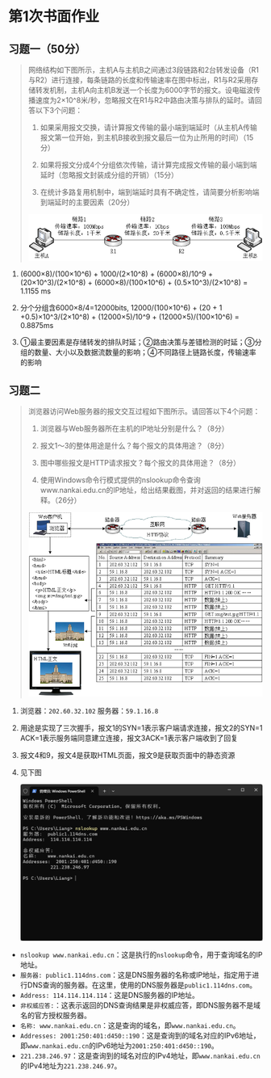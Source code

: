 # 第1次书面作业

## 习题一（50分）

> 网络结构如下图所示，主机A与主机B之间通过3段链路和2台转发设备（R1与R2）进行连接，每条链路的长度和传输速率在图中标出，R1与R2采用存储转发机制，主机A向主机B发送一个长度为6000字节的报文。设电磁波传播速度为2×10^8米/秒，忽略报文在R1与R2中路由决策与排队的延时。请回答以下3个问题：
>
> 1. 如果采用报文交换，请计算报文传输的最小端到端延时（从主机A传输报文第一位开始，到主机B接收到报文最后一位为止所用的时间）（15分）
>
> 2. 如果将报文分成4个分组依次传输，请计算完成报文传输的最小端到端延时（忽略报文封装成分组的开销）（15分）
>
> 3. 在统计多路复用机制中，端到端延时具有不确定性，请简要分析影响端到端延时的主要因素（20分）
>
> ![img](./assets/wps1.png)

1. (6000×8)/(100×10^6) + 1000/(2×10^8) + (6000×8)/10^9 + (20×10^3)/(2×10^8) + (6000×8)/(100×10^6) + (0.5×10^3)/(2×10^8) = 1.1155 ms
2. 分个分组含6000×8/4=12000bits, 12000/(100×10^6) + (20 + 1 +0.5)×10^3/(2×10^8) + (12000×5)/10^9 + (12000×5)/(100×10^6) = 0.8875ms

3. ①最主要因素是存储转发的排队时延；②路由决策与差错检测的时延；③分组的数量、大小以及数据流数量的影响；④不同路径上链路长度，传输速率的影响



## 习题二

> 浏览器访问Web服务器的报文交互过程如下图所示。请回答以下4个问题：
>
> 1. 浏览器与Web服务器所在主机的IP地址分别是什么？（8分）
>
> 2. 报文1～3的整体用途是什么？每个报文的具体用途？（8分）
>
> 3. 图中哪些报文是HTTP请求报文？每个报文的具体用途？（8分）
>
> 4. 使用Windows命令行模式提供的nslookup命令查询www.nankai.edu.cn的IP地址，给出结果截图，并对返回的结果进行解释。（26分）
>
> ![img](./assets/wps2.png)

1.  浏览器：`202.60.32.102` 服务器：`59.1.16.8`

2. 用途是实现了三次握手，报文1的SYN=1表示客户端请求连接，报文2的SYN=1 ACK=1表示服务端同意建立连接，报文3ACK=1表示客户端收到了回复

3. 报文4和9，报文4是获取HTML页面，报文9是获取页面中的静态资源

4. 见下图

   ![image-20231203173723756](./assets/image-20231203173723756.png)

- `nslookup www.nankai.edu.cn`：这是执行的`nslookup`命令，用于查询域名的IP地址。
- `服务器: public1.114dns.com`：这是DNS服务器的名称或IP地址，指定用于进行DNS查询的服务器。在这里，使用的DNS服务器是`public1.114dns.com`。
- `Address: 114.114.114.114`：这是DNS服务器的IP地址。
- `非权威应答:`：这表示返回的DNS查询结果是非权威应答，即DNS服务器不是域名的官方授权服务器。
- `名称: www.nankai.edu.cn`：这是查询的域名，即`www.nankai.edu.cn`。
- `Addresses: 2001:250:401:d450::190`：这是查询到的域名对应的IPv6地址，即`www.nankai.edu.cn`的IPv6地址为`2001:250:401:d450::190`。
- `221.238.246.97`：这是查询到的域名对应的IPv4地址，即`www.nankai.edu.cn`的IPv4地址为`221.238.246.97`。
